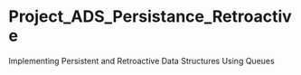 # Project_ADS_Persistance_Retroactive
Implementing Persistent and Retroactive Data Structures Using Queues
